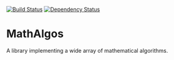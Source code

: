 [![Build Status](https://travis-ci.org/dannil/MathAlgos.svg)](https://travis-ci.org/dannil/MathAlgos)
[![Dependency Status](https://www.versioneye.com/user/projects/54d0b1c33ca084953100009c/badge.svg?style=flat)](https://www.versioneye.com/user/projects/54d0b1c33ca084953100009c)

# MathAlgos

A library implementing a wide array of mathematical algorithms.
